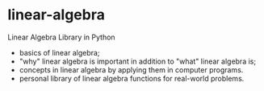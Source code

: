 # linear-algebra
Linear Algebra Library in Python

- basics of linear algebra; 
- "why" linear algebra is important in addition to "what" linear algebra is;
- concepts in linear algebra by applying them in computer programs. 
- personal library of linear algebra functions for real-world problems.
